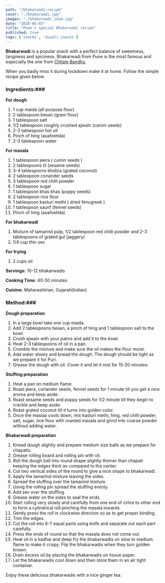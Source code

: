 ```yaml
---
path: "/bhakarwadi-recipe"
cover: "./bhakarwadi.jpg"
images: "./bhakarwadi_zoom.jpg"
date: "2020-05-03"
title: "Pune's special Bhakarwadi recipe"
published: true
tags: ['snacks', 'diwali snacks']
---
```


 **Bhakarwadi** is a popular snack with a perfect balance of sweetness, tanginess and spiciness.
 Bhakarwadi from Pune is the most famous and especially the one from
 [Chitale Bandhu](https://www.chitalebandhu.in/).

When you badly miss it during lockdown make it at home.
Follow the simple recipe given below.

### Ingredients:###

**For dough**

1. 1 cup maida (all purpose flour)
2. 2 tablespoon besan (gram flour)
3. 1 tablespoon salt
4. 1/2 tablespoon roughly crushed ajwain (carom seeds)
5. 2-3 tablespoon hot oil
6. Pinch of hing (asafoetida)
7. 2-3 tablespoon water

**For masala**

1. 1 tablespoon jeera ( cumin seeds )
2. 2 tablespoons til (sesame seeds)
3. 3-4 tablespoons khobra (grated coconut)
4. 2 tablespoon coriander seeds
5. 3 tablespoon red chilli powder
6. 1 tablespoon sugar
7. 1 tablespoon khas khas (poppy seeds)
8. 2 tablespoon rice flour
9. 1 tablespoon kasturi methi ( dried fenugreek )
10. 1 tablespoon saunf (fennel seeds)
11. Pinch of hing (asafoetida)

**For bhakarwadi**

1. Mixture of tamarind pulp, 1/2 tablespoon red chilli powder and 2-3 tablespoons of grated gul (jaggery)
2. 1/4 cup thin sev

**For frying**

1. 2 cups oil

**Servings:** 10-12 bhakarwadis

**Cooking Time:** 40-50 minutes

**Cuisine:** Maharashtrian, Gujarati(Indian)

### Method:### 

**Dough preparation**

1. In a large bowl take one cup maida.
2. Add 2 tablespoons besan, a pinch of hing and 1 tablespoon salt to the bowl.
3. Crush ajwain with your palms and add it to the bowl.
4. Heat 2-3 tablespoons of oil in a pan.
5. Crumble the mixture and make sure the oil makes the flour moist.
6. Add water slowly and knead the dough. The dough should be tight as we prepare it for Puri.
7. Grease the dough with oil. Cover it and let it rest for 15-20 minutes.

**Stuffing preparation**

1. Heat a pan on medium flame.
2. Roast jeera, coriander seeds, fennel seeds for 1 minute till you get a nice aroma and keep aside.
3. Roast sesame seeds and poppy seeds for 1/2 minute till they begin to crackle and keep aside.
4. Roast grated coconut till it turns into golden color.
5. Once the maslaa cools down, mix kasturi methi, hing, red chilli powder, salt, sugar, rice flour with roasted masala and grind into coarse powder without adding water.

**Bhakarwadi preparation**

1. Knead dough slightly and prepare medium size balls as we prepare for chapatis.</li>
2. Grease rolling board and rolling pin with oil.</li>
3. Roll the dough ball into round shape slightly thinner than chapati keeping the edges thick as compared to the center.</li>
4. Cut two vertical sides of the round to give a nice shape to bhakarwadi.</li>
5. Apply the tamarind mixture leaving the sides.</li>
6. Spread the stuffing over the tamarind mixture.</li>
7. Using the rolling pin spread the stuffing evenly.</li>
8. Add sev over the stuffing.</li>
9. Grease water on the sides to seal the ends.</li>
10. Start rolling very slowly and carefully from one end of cirlce to other end to form a cylindrical roll pinching the masala inwards.</li>
11. Gently press the roll in clockwise direction so as to get proper binding.</li>
12. Trim the edges.</li>
13. Cut the roll into 6-7 equal parts using knife and separate out each part carefully.</li>
14. Press the ends of round so that the masala does not come out.</li>
15. Heat oil in a kadhai and deep fry the bhakarwadis on slow to medium flame to make it crispy. Flip the bhakarwadis when they turn golden brown.</li>
16. Drain excess oil by placing the bhakarwadis on tissue paper.</li>
17. Let the bhakarwadis cool down and then store them in an air tight container.</li>

Enjoy these delicious bhakarwadis with a nice ginger tea.
